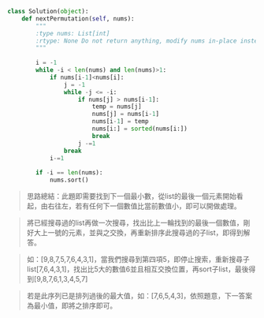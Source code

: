 ```python
class Solution(object):
    def nextPermutation(self, nums):
        """
        :type nums: List[int]
        :rtype: None Do not return anything, modify nums in-place instead.
        """
        
        i = -1
        while -i < len(nums) and len(nums)>1:
            if nums[i-1]<nums[i]:
                j = -1
                while -j <= -i:
                    if nums[j] > nums[i-1]:
                        temp = nums[j]
                        nums[j] = nums[i-1]
                        nums[i-1] = temp               
                        nums[i:] = sorted(nums[i:])
                        break
                    j -=1
                break
            i-=1
        
        if -i == len(nums):
            nums.sort()
```

> 思路總結：此題即需要找到下一個最小數，從list的最後一個元素開始看起，由右往左，若有任何下一個數值比當前數值小，即可以開做處理。

> 將已經搜尋過的list再做一次搜尋，找出比上一輪找到的最後一個數值，剛好大上一號的元素，並與之交換，再重新排序此搜尋過的子list，即得到解答。

> 如：[9,8,7,5,7,6,4,3,1]，當我們搜尋到第四項5，即停止搜索，重新搜尋子list[7,6,4,3,1]，找出比5大的數值6並且相互交換位置，再sort子list，最後得到[9,8,7,6,1,3,4,5,7]

> 若是此序列已是排列過後的最大值，如：[7,6,5,4,3]，依照題意，下一答案為最小值，即將之排序即可。